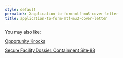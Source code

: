```yaml
---
style: default
permalink: Xapplication-to-form-mtf-mu3-cover-letter
title: application-to-form-mtf-mu3-cover-letter
---
```

You may also like:

[Opportunity Knocks](http://scp-wiki.net/opportunity-knocks)

[Secure Facility Dossier: Containment Site-88](http://scp-wiki.net/secure-facility-dossier-site-88)
